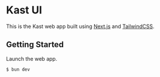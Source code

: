# Kast UI

This is the Kast web app built using [Next.js](https://nextjs.org) and [TailwindCSS](https://tailwindcss.com).

## Getting Started

Launch the web app.

```sh
$ bun dev
```
